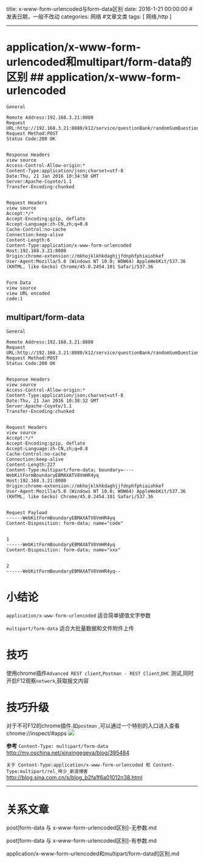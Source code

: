 title: x-www-form-urlencoded与form-data区别
date: 2016-1-21 00:00:00 #发表日期，一般不改动
categories: 网络   #文章文类
tags: [ 网络,http ]


---
# application/x-www-form-urlencoded和multipart/form-data的区别 ## application/x-www-form-urlencoded

```
General

Remote Address:192.168.3.21:8080
Request URL:http://192.168.3.21:8080/k12/service/questionBank/randomSumQuestion/10
Request Method:POST
Status Code:200 OK


Response Headers
view source
Access-Control-Allow-origin:*
Content-Type:application/json;charset=utf-8
Date:Thu, 21 Jan 2016 10:34:50 GMT
Server:Apache-Coyote/1.1
Transfer-Encoding:chunked


Request Headers
view source
Accept:*/*
Accept-Encoding:gzip, deflate
Accept-Language:zh-CN,zh;q=0.8
Cache-Control:no-cache
Connection:keep-alive
Content-Length:6
Content-Type:application/x-www-form-urlencoded
Host:192.168.3.21:8080
Origin:chrome-extension://mkhojklkhkdaghjjfdnphfphiaiohkef
User-Agent:Mozilla/5.0 (Windows NT 10.0; WOW64) AppleWebKit/537.36 (KHTML, like Gecko) Chrome/45.0.2454.101 Safari/537.36


Form Data
view source
view URL encoded
code:1
```


## multipart/form-data
```
General

Remote Address:192.168.3.21:8080
Request URL:http://192.168.3.21:8080/k12/service/questionBank/randomSumQuestion/10
Request Method:POST
Status Code:200 OK


Response Headers
view source
Access-Control-Allow-origin:*
Content-Type:application/json;charset=utf-8
Date:Thu, 21 Jan 2016 10:38:32 GMT
Server:Apache-Coyote/1.1
Transfer-Encoding:chunked


Request Headers
view source
Accept:*/*
Accept-Encoding:gzip, deflate
Accept-Language:zh-CN,zh;q=0.8
Cache-Control:no-cache
Connection:keep-alive
Content-Length:227
Content-Type:multipart/form-data; boundary=----WebKitFormBoundaryEBMAXATV8VmHR4yq
Host:192.168.3.21:8080
Origin:chrome-extension://mkhojklkhkdaghjjfdnphfphiaiohkef
User-Agent:Mozilla/5.0 (Windows NT 10.0; WOW64) AppleWebKit/537.36 (KHTML, like Gecko) Chrome/45.0.2454.101 Safari/537.36


Request Payload
------WebKitFormBoundaryEBMAXATV8VmHR4yq
Content-Disposition: form-data; name="code"


1
------WebKitFormBoundaryEBMAXATV8VmHR4yq
Content-Disposition: form-data; name="xxx"


2
------WebKitFormBoundaryEBMAXATV8VmHR4yq--
```


# 小结论
`application/x-www-form-urlencoded` 适合简单键值文字参数

` multipart/form-data ` 适合大批量数据和文件附件上传


# 技巧
使用chrome插件`Advanced REST client`,`Postman - REST Client`,`DHC`
测试,同时开启F12观察`network`,获取报文内容


# 技巧升级

对于不可F12的chrome插件.如`postman` ,可以通过一个特别的入口进入查看
chrome://inspect/#apps
![]( http://7xnbs3.com1.z0.glb.clouddn.com/16-2-23/49600881.jpg)
<!--
-->



**参考**
`Content-Type: multipart/form-data`
http://my.oschina.net/xinxingegeya/blog/395484


`关于 Content-Type:application/x-www-form-urlencoded 和 Content-Type:multipart/rel_哖少_新浪博客`
http://blog.sina.com.cn/s/blog_b2fa1f6a01012n38.html


---
# 关系文章
post[form-data 与 x-www-form-urlencoded区别]-无参数.md

post[form-data 与 x-www-form-urlencoded区别]-有参数.md

application/x-www-form-urlencoded和multipart/form-data的区别.md


<!-- more -->

